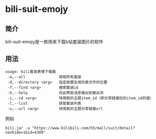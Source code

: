 # bili-suit-emojy

## 简介

bili-suit-emojy是一款用来下载b站套装图片的软件

## 用法

```
usage: bili套装表情下载器
 -a,--all               爬取所有套装
 -d,--directory <arg>   指定放置生成的类文件的位置
 -f,--find <arg>        搜索套装id
 -h,--help              将此帮助消息输出到输出流
 -i,--id <arg>          待爬取的主题item_id（即分享链接后的item_id的值）
 -l,--list              获取套装列表
 -u,--url <arg>         待爬取的主题分享链接url
```

例如

```
bili.jar -u "https://www.bilibili.com/h5/mall/suit/detail?navhide=1&id=4389"
```

